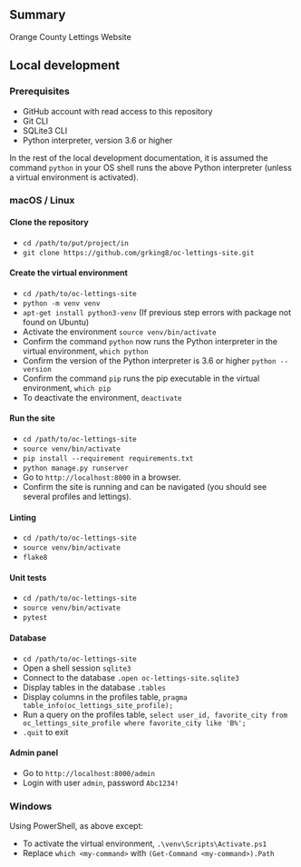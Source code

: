 ## Summary

Orange County Lettings Website

## Local development

### Prerequisites

- GitHub account with read access to this repository
- Git CLI
- SQLite3 CLI
- Python interpreter, version 3.6 or higher

In the rest of the local development documentation, it is assumed the command `python` in 
your OS shell runs the above Python interpreter (unless a virtual environment is activated).

### macOS / Linux

#### Clone the repository

- `cd /path/to/put/project/in`
- `git clone https://github.com/grking8/oc-lettings-site.git`

#### Create the virtual environment

- `cd /path/to/oc-lettings-site`
- `python -m venv venv`
- `apt-get install python3-venv` (If previous step errors with package not found on Ubuntu)
- Activate the environment `source venv/bin/activate`
- Confirm the command `python` now runs the Python interpreter in the virtual environment,
`which python`
- Confirm the version of the Python interpreter is 3.6 or higher `python --version`
- Confirm the command `pip` runs the pip executable in the virtual environment, `which pip`
- To deactivate the environment, `deactivate`

#### Run the site

- `cd /path/to/oc-lettings-site`
- `source venv/bin/activate`
- `pip install --requirement requirements.txt`
- `python manage.py runserver`
- Go to `http://localhost:8000` in a browser.
- Confirm the site is running and can be navigated (you should see several profiles and lettings).

#### Linting

- `cd /path/to/oc-lettings-site`
- `source venv/bin/activate`
- `flake8`

#### Unit tests

- `cd /path/to/oc-lettings-site`
- `source venv/bin/activate`
- `pytest`

#### Database

- `cd /path/to/oc-lettings-site`
- Open a shell session `sqlite3`
- Connect to the database `.open oc-lettings-site.sqlite3`
- Display tables in the database `.tables`
- Display columns in the profiles table, `pragma table_info(oc_lettings_site_profile);`
- Run a query on the profiles table, `select user_id, favorite_city from
  oc_lettings_site_profile where favorite_city like 'B%';`
- `.quit` to exit

#### Admin panel

- Go to `http://localhost:8000/admin`
- Login with user `admin`, password `Abc1234!`

### Windows

Using PowerShell, as above except:

- To activate the virtual environment, `.\venv\Scripts\Activate.ps1` 
- Replace `which <my-command>` with `(Get-Command <my-command>).Path`
